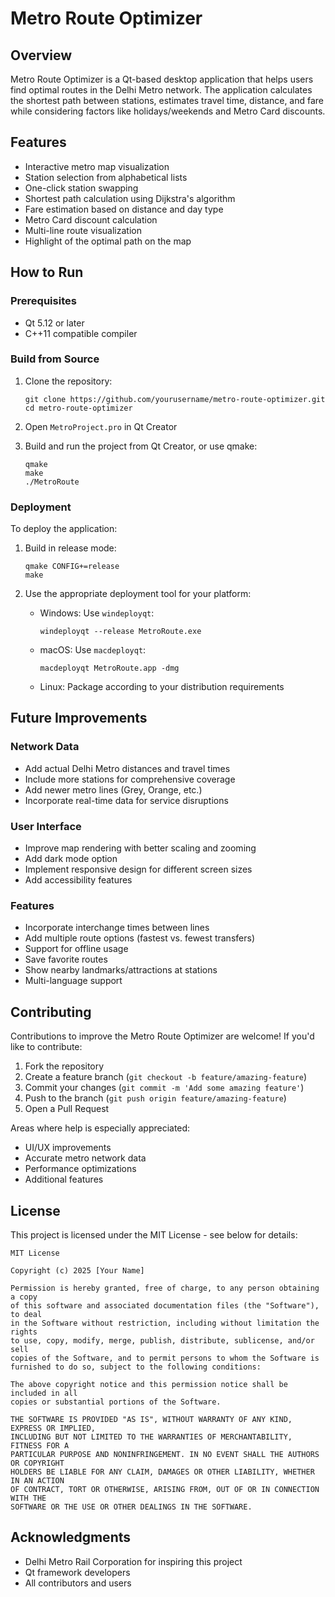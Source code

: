 # Metro Route Optimizer

## Overview
Metro Route Optimizer is a Qt-based desktop application that helps users find optimal routes in the Delhi Metro network. The application calculates the shortest path between stations, estimates travel time, distance, and fare while considering factors like holidays/weekends and Metro Card discounts.

## Features
- Interactive metro map visualization
- Station selection from alphabetical lists
- One-click station swapping
- Shortest path calculation using Dijkstra's algorithm
- Fare estimation based on distance and day type
- Metro Card discount calculation
- Multi-line route visualization
- Highlight of the optimal path on the map

## How to Run

### Prerequisites
- Qt 5.12 or later
- C++11 compatible compiler

### Build from Source
1. Clone the repository:
   ```
   git clone https://github.com/yourusername/metro-route-optimizer.git 
   cd metro-route-optimizer
   ```

2. Open `MetroProject.pro` in Qt Creator

3. Build and run the project from Qt Creator, or use qmake:
   ```
   qmake
   make
   ./MetroRoute
   ```

### Deployment
To deploy the application:

1. Build in release mode:
   ```
   qmake CONFIG+=release
   make
   ```

2. Use the appropriate deployment tool for your platform:
   - Windows: Use `windeployqt`:
     ```
     windeployqt --release MetroRoute.exe
     ```
   - macOS: Use `macdeployqt`:
     ```
     macdeployqt MetroRoute.app -dmg
     ```
   - Linux: Package according to your distribution requirements

## Future Improvements

### Network Data
- Add actual Delhi Metro distances and travel times
- Include more stations for comprehensive coverage
- Add newer metro lines (Grey, Orange, etc.)
- Incorporate real-time data for service disruptions

### User Interface
- Improve map rendering with better scaling and zooming
- Add dark mode option
- Implement responsive design for different screen sizes
- Add accessibility features

### Features
- Incorporate interchange times between lines
- Add multiple route options (fastest vs. fewest transfers)
- Support for offline usage
- Save favorite routes
- Show nearby landmarks/attractions at stations
- Multi-language support

## Contributing
Contributions to improve the Metro Route Optimizer are welcome! If you'd like to contribute:

1. Fork the repository
2. Create a feature branch (`git checkout -b feature/amazing-feature`)
3. Commit your changes (`git commit -m 'Add some amazing feature'`)
4. Push to the branch (`git push origin feature/amazing-feature`)
5. Open a Pull Request

Areas where help is especially appreciated:
- UI/UX improvements
- Accurate metro network data
- Performance optimizations
- Additional features

## License
This project is licensed under the MIT License - see below for details:

```
MIT License

Copyright (c) 2025 [Your Name]

Permission is hereby granted, free of charge, to any person obtaining a copy
of this software and associated documentation files (the "Software"), to deal
in the Software without restriction, including without limitation the rights
to use, copy, modify, merge, publish, distribute, sublicense, and/or sell
copies of the Software, and to permit persons to whom the Software is
furnished to do so, subject to the following conditions:

The above copyright notice and this permission notice shall be included in all
copies or substantial portions of the Software.

THE SOFTWARE IS PROVIDED "AS IS", WITHOUT WARRANTY OF ANY KIND, EXPRESS OR IMPLIED,
INCLUDING BUT NOT LIMITED TO THE WARRANTIES OF MERCHANTABILITY, FITNESS FOR A
PARTICULAR PURPOSE AND NONINFRINGEMENT. IN NO EVENT SHALL THE AUTHORS OR COPYRIGHT
HOLDERS BE LIABLE FOR ANY CLAIM, DAMAGES OR OTHER LIABILITY, WHETHER IN AN ACTION
OF CONTRACT, TORT OR OTHERWISE, ARISING FROM, OUT OF OR IN CONNECTION WITH THE
SOFTWARE OR THE USE OR OTHER DEALINGS IN THE SOFTWARE.
```

## Acknowledgments
- Delhi Metro Rail Corporation for inspiring this project
- Qt framework developers
- All contributors and users
